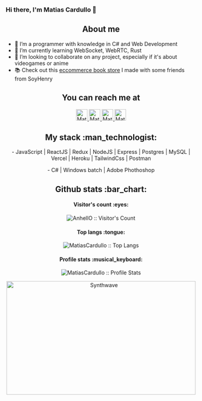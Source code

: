 ### Hi there, I'm Matias Cardullo 👋

<h2 align="center">About me</h2>

<!-- 🔭 I’m currently working on ... -->
- 🔭 I’m a programmer with knowledge in C# and Web Development
- 🌱 I’m currently learning WebSocket, WebRTC, Rust
- 👯 I’m looking to collaborate on any project, especially if it's about videogames or anime
- 📚 Check out this <a href="https://e-knows.herokuapp.com">eccommerce book store</a> I made with some friends from SoyHenry 
<!-- 🤔 I’m looking for help with ... -->

<h2 align="center">You can reach me at</h2>

<p align="center">
  <a href="mailto:cardullo.matias.97@gmail.com">
    <img src="https://www.vectorlogo.zone/logos/gmail/gmail-tile.svg" alt="Matias Cardullo's Gmail" height="30" width="30">
  </a>

  <a href="https://www.linkedin.com/in/matiascardullo/">
    <img src="https://www.vectorlogo.zone/logos/linkedin/linkedin-icon.svg" alt="Matias Cardullo's LinkedIn Profile" height="30" width="30">
  </a>

  <a href="https://es.stackoverflow.com/users/89530/shadow">
    <img src="https://www.vectorlogo.zone/logos/stackoverflow/stackoverflow-icon.svg" alt="Matias Cardullo's Stack Overflow Profile" height="30" width="30">
  </a>

  <a href="https://gitlab.com/MatiasCardullo">
    <img src="https://www.vectorlogo.zone/logos/gitlab/gitlab-icon.svg" alt="Matias Cardullo's GitLab Profile" height="30" width="30">
  </a>
</p>

<h2 align="center">My stack :man_technologist:</h2>

<p align="center">- JavaScript | ReactJS | Redux | NodeJS | Express | Postgres | MySQL | Vercel | Heroku | TailwindCss | Postman</p>
<p align="center">- C# | Windows batch | Adobe Phothoshop</p>

<h2 align="center">Github stats :bar_chart:</h2>

<h4 align="center">Visitor's count :eyes:</h4>

<p align="center"><img src="https://profile-counter.glitch.me/{MatiasCardullo}/count.svg" alt="AnhellO :: Visitor's Count" /></p>

<h4 align="center">Top langs :tongue:</h4>

<p align="center"><img src="https://github-readme-stats.vercel.app/api/top-langs/?username=MatiasCardullo&langs_count=10&theme=tokyonight&layout=compact" alt="MatiasCardullo :: Top Langs" /></p>

<h4 align="center">Profile stats :musical_keyboard:</h4>

<p align="center"><img src="https://github-readme-stats.vercel.app/api?username=MatiasCardullo&show_icons=true&theme=synthwave" alt="MatiasCardullo :: Profile Stats" /></p>

<p align="center"><img src="https://thumbs.gfycat.com/GoodnaturedFondGaur-size_restricted.gif" alt="Synthwave" height="300" width="500"></p>
